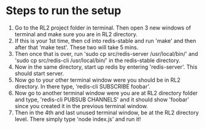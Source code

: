 # Steps to run the setup

1. Go to the RL2 project folder in terminal. Then open 3 new windows of terminal and make sure you are in RL2 directory.
2. If this is your 1st time, then cd into redis-stable and run 'make' and then after that 'make test'. These two will take 5 mins.
3. Then once that is over, run 'sudo cp src/redis-server /usr/local/bin/' and 'sudo cp src/redis-cli /usr/local/bin/' in the redis-stable directory.
4. Now in the same directory, start up redis by entering 'redis-server'. This should start server.
5. Now go to your other terminal window were you should be in RL2 directory. In there type, 'redis-cli SUBSCRIBE foobar'.
6. Now go to another terminal window were you are at RL2 directory folder and type, 'redis-cli PUBSUB CHANNELS' and it should show 'foobar' since you created it in the previous terminal window.
7. Then in the 4th and last unused terminal window, be at the RL2 directory level. There simply type 'node index.js' and run it!

